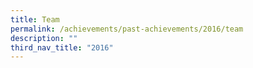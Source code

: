 ```yaml
---
title: Team
permalink: /achievements/past-achievements/2016/team
description: ""
third_nav_title: "2016"
---
```

